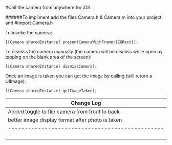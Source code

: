 #Call the camera from anywhere for iOS.

######To impliment add the files Camera.h & Camera.m into your project and #import Camera.h

To invoke the camera:
    
    [[Camera sharedInstance] presentCameraWithFrame:(CGRect)];

To dismiss the camera manually (the camera will be dismiss while open by tapping on the blank area of the screen):
    
    [[Camera sharedInstance] dismissCamera];

Once an image is taken you can get the image by calling (will return a UIImage):
    
    [[Camera sharedInstance] getImageTaken];




|Change Log|
|----------|
|Added toggle to flip camera from front to back|
|better image display format after photo is taken|
|------------------------------------------------|